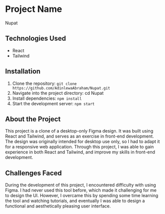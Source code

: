 # Project Name
Nupat

## Technologies Used
- React
- Tailwind

## Installation
1. Clone the repository: `git clone https://github.com/AdinlewaAbraham/Nupat.git`
2. Navigate into the project directory: cd Nupat
3. Install dependencies: `npm install`
4. Start the development server: `npm start`

## About the Project

This project is a clone of a desktop-only Figma design. It was built using React and Tailwind, and serves as an exercise in front-end development. The design was originally intended for desktop use only, so I had to adapt it for a responsive web application. Through this project, I was able to gain experience in both React and Tailwind, and improve my skills in front-end development.

## Challenges Faced

During the development of this project, I encountered difficulty with using Figma. I had never used this tool before, which made it challenging for me to design the UI. However, I overcame this by spending some time learning the tool and watching tutorials, and eventually I was able to design a functional and aesthetically pleasing user interface.
